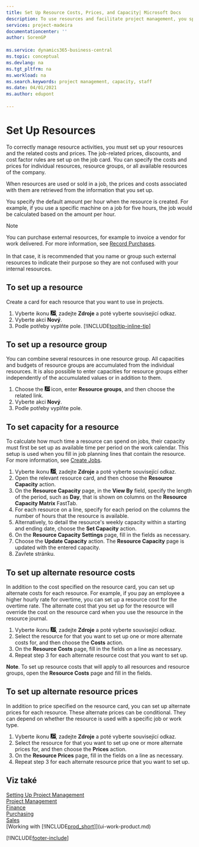 ```yaml
---
title: Set Up Resource Costs, Prices, and Capacity| Microsoft Docs
description: To use resources and facilitate project management, you specify costs and prices for individual resources or resource groups, and set the resource capacity.
services: project-madeira
documentationcenter: ''
author: SorenGP

ms.service: dynamics365-business-central
ms.topic: conceptual
ms.devlang: na
ms.tgt_pltfrm: na
ms.workload: na
ms.search.keywords: project management, capacity, staff
ms.date: 04/01/2021
ms.author: edupont

---
```

# Set Up Resources
To correctly manage resource activities, you must set up your resources and the related costs and prices. The job-related prices, discounts, and cost factor rules are set up on the job card. You can specify the costs and prices for individual resources, resource groups, or all available resources of the company.

When resources are used or sold in a job, the prices and costs associated with them are retrieved from the information that you set up.

You specify the default amount per hour when the resource is created. For example, if you use a specific machine on a job for five hours, the job would be calculated based on the amount per hour.

> [!NOTE]
> You can purchase external resources, for example to invoice a vendor for work delivered. For more information, see [Record Purchases](purchasing-how-record-purchases.md).<br /><br />
> In that case, it is recommended that you name or group such external resources to indicate their purpose so they are not confused with your internal resources.

## To set up a resource
Create a card for each resource that you want to use in projects.

1. Vyberte ikonu ![Žárovky, která otevře funkci Řeknete mi](media/ui-search/search_small.png "Řekněte mi, co chcete dělat"), zadejte **Zdroje** a poté vyberte související odkaz.
2. Vyberte akci **Nový**.
3. Podle potřeby vyplňte pole. [!INCLUDE[tooltip-inline-tip](includes/tooltip-inline-tip_md.md)]

## To set up a resource group
You can combine several resources in one resource group. All capacities and budgets of resource groups are accumulated from the individual resources. It is also possible to enter capacities for resource groups either independently of the accumulated values or in addition to them.

1. Choose the ![Lightbulb that opens the Tell Me feature](media/ui-search/search_small.png "Tell me what you want to do") icon, enter **Resource groups**, and then choose the related link.
2. Vyberte akci **Nový**.
3. Podle potřeby vyplňte pole.

## To set capacity for a resource
To calculate how much time a resource can spend on jobs, their capacity must first be set up as available time per period on the work calendar. This setup is used when you fill in job planning lines that contain the resource. For more information, see [Create Jobs](projects-how-create-jobs.md).

1. Vyberte ikonu ![Žárovky, která otevře funkci Řeknete mi](media/ui-search/search_small.png "Řekněte mi, co chcete dělat"), zadejte **Zdroje** a poté vyberte související odkaz.
2. Open the relevant resource card, and then choose the **Resource Capacity** action.
3. On the **Resource Capacity** page, in the **View By** field, specify the length of the period, such as **Day**, that is shown on columns on the **Resource Capacity Matrix** FastTab.
4. For each resource on a line, specify for each period on the columns the number of hours that the resource is available.
5. Alternatively, to detail the resource's weekly capacity within a starting and ending date, choose the **Set Capacity** action.
6. On the **Resource Capacity Settings** page, fill in the fields as necessary.
7. Choose the **Update Capacity** action. The **Resource Capacity** page is updated with the entered capacity.
8. Zavřete stránku.

## To set up alternate resource costs
In addition to the cost specified on the resource card, you can set up alternate costs for each resource. For example, if you pay an employee a higher hourly rate for overtime, you can set up a resource cost for the overtime rate. The alternate cost that you set up for the resource will override the cost on the resource card when you use the resource in the resource journal.

1. Vyberte ikonu ![Žárovky, která otevře funkci Řeknete mi](media/ui-search/search_small.png "Řekněte mi, co chcete dělat"), zadejte **Zdroje** a poté vyberte související odkaz.
2. Select the resource for that you want to set up one or more alternate costs for, and then choose the **Costs** action.
3. On the **Resource Costs** page, fill in the fields on a line as necessary.
4. Repeat step 3 for each alternate resource cost that you want to set up.

**Note**. To set up resource costs that will apply to all resources and resource groups, open the **Resource Costs** page and fill in the fields.

## To set up alternate resource prices
In addition to price specified on the resource card, you can set up alternate prices for each resource. These alternate prices can be conditional. They can depend on whether the resource is used with a specific job or work type.

1. Vyberte ikonu ![Žárovky, která otevře funkci Řeknete mi](media/ui-search/search_small.png "Řekněte mi, co chcete dělat"), zadejte **Zdroje** a poté vyberte související odkaz.
2. Select the resource for that you want to set up one or more alternate prices for, and then choose the **Prices** action.
3. On the **Resource Prices** page, fill in the fields on a line as necessary.
4. Repeat step 3 for each alternate resource price that you want to set up.

## Viz také
[Setting Up Project Management](projects-setup-projects.md)  
[Project Management](projects-manage-projects.md)  
[Finance](finance.md)  
[Purchasing](purchasing-manage-purchasing.md)         
[Sales](sales-manage-sales.md)      
[Working with [!INCLUDE[prod_short](includes/prod_short.md)]](ui-work-product.md)


[!INCLUDE[footer-include](includes/footer-banner.md)]